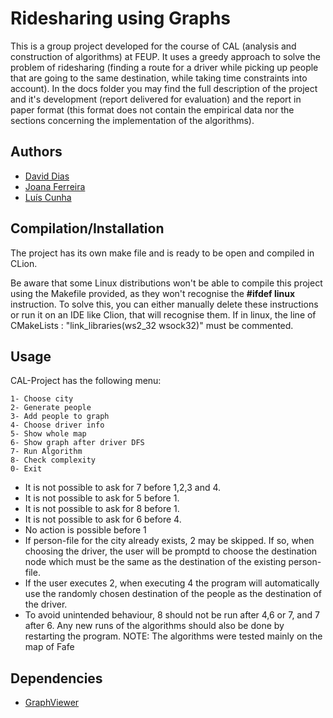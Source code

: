 # Ridesharing using Graphs

This is a group project developed for the course of CAL (analysis and construction of algorithms) at FEUP. It uses a greedy approach to solve the problem of ridesharing (finding a route for a driver while picking up people that are going to the same destination, while taking time constraints into account). 
In the docs folder you may find the full description of the project and it's development (report delivered for evaluation) and the report in paper format (this format does not contain the empirical data nor the sections concerning the implementation of the algorithms).

## Authors

* [David Dias](https://github.com/daviddias99 "daviddias99")
* [Joana Ferreira](https://github.com/joanaferreira0011 "joanaferreira0011")
* [Luís Cunha](https://github.com/luispcunha "luispcunha")

## Compilation/Installation

The project has its own make file and is ready to be open and compiled in CLion. 

Be aware that some Linux distributions won't be able to compile this project using the Makefile provided, as they won't recognise the **#ifdef linux** instruction. To solve this, you can either manually delete these instructions or run it on an IDE like Clion, that will recognise them.
If in linux, the line of CMakeLists : "link_libraries(ws2_32 wsock32)" must be commented.

## Usage

CAL-Project has the following menu:

```
1- Choose city
2- Generate people
3- Add people to graph
4- Choose driver info
5- Show whole map
6- Show graph after driver DFS
7- Run Algorithm
8- Check complexity
0- Exit
```

* It is not possible to ask for 7 before 1,2,3 and 4. 
* It is not possible to ask for 5 before 1.
* It is not possible to ask for 8 before 1.
* It is not possible to ask for 6 before 4.
* No action is possible before 1
* If person-file for the city already exists, 2 may be skipped. If so, when choosing the driver, the user will be promptd to choose the destination node which must be the same as the destination of the existing person-file.
* If the user executes 2, when executing 4 the program will automatically use the randomly chosen destination of the people as the destination of the driver.
* To avoid unintended behaviour, 8 should not be run after 4,6 or 7, and 7 after 6. Any new runs of the algorithms should also be done by restarting the program.
NOTE: The algorithms were tested mainly on the map of Fafe
## Dependencies
* [GraphViewer](https://paginas.fe.up.pt/~rossetti/rrwiki/doku.php?id=teaching:1011:cal:graphviewer)
